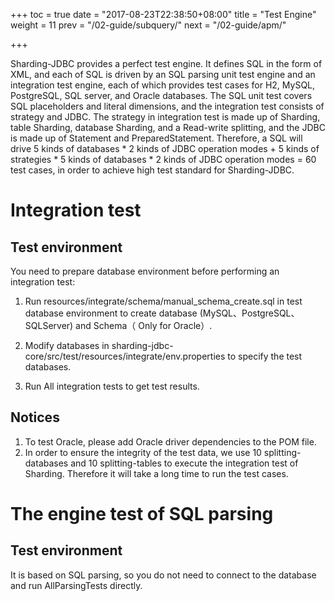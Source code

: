 +++
toc = true
date = "2017-08-23T22:38:50+08:00"
title = "Test Engine"
weight = 11
prev = "/02-guide/subquery/"
next = "/02-guide/apm/"

+++

Sharding-JDBC provides a perfect test engine. It defines SQL in the form of XML, and each of SQL is driven by an SQL parsing unit test engine and an integration test engine, each of which provides test cases for H2, MySQL, PostgreSQL, SQL server, and Oracle databases.
The SQL unit test covers SQL placeholders and literal dimensions, and the integration test consists of strategy and JDBC. The strategy in integration test is made up of Sharding, table Sharding, database Sharding, and a Read-write splitting, and the JDBC is made up of Statement and PreparedStatement.
Therefore, a SQL will drive 5 kinds of databases * 2 kinds of JDBC operation modes + 5 kinds of strategies * 5 kinds of databases * 2 kinds of JDBC operation modes = 60 test cases, in order to achieve high test standard for Sharding-JDBC.

# Integration test

## Test environment

You need to prepare database environment before performing an integration test:

1. Run resources/integrate/schema/manual_schema_create.sql in test database environment to create database (MySQL、PostgreSQL、SQLServer) and Schema（ Only for Oracle）.

1. Modify databases in sharding-jdbc-core/src/test/resources/integrate/env.properties to specify the test databases.

1. Run All integration tests to get test results.

## Notices

1. To test Oracle, please add Oracle driver dependencies to the POM file.
1. In order to ensure the integrity of the test data, we use 10 splitting-databases and 10 splitting-tables to execute the integration test of Sharding. Therefore it will take a long time to run the test cases.

# The engine test of SQL parsing

## Test environment

It is based on SQL parsing, so you do not need to connect to the database and run AllParsingTests directly.
